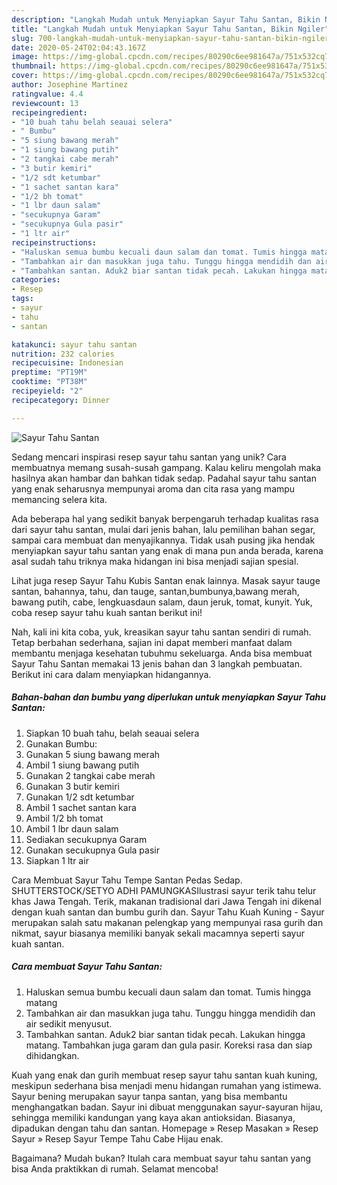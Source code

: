 ```yaml
---
description: "Langkah Mudah untuk Menyiapkan Sayur Tahu Santan, Bikin Ngiler"
title: "Langkah Mudah untuk Menyiapkan Sayur Tahu Santan, Bikin Ngiler"
slug: 700-langkah-mudah-untuk-menyiapkan-sayur-tahu-santan-bikin-ngiler
date: 2020-05-24T02:04:43.167Z
image: https://img-global.cpcdn.com/recipes/80290c6ee981647a/751x532cq70/sayur-tahu-santan-foto-resep-utama.jpg
thumbnail: https://img-global.cpcdn.com/recipes/80290c6ee981647a/751x532cq70/sayur-tahu-santan-foto-resep-utama.jpg
cover: https://img-global.cpcdn.com/recipes/80290c6ee981647a/751x532cq70/sayur-tahu-santan-foto-resep-utama.jpg
author: Josephine Martinez
ratingvalue: 4.4
reviewcount: 13
recipeingredient:
- "10 buah tahu belah seauai selera"
- " Bumbu"
- "5 siung bawang merah"
- "1 siung bawang putih"
- "2 tangkai cabe merah"
- "3 butir kemiri"
- "1/2 sdt ketumbar"
- "1 sachet santan kara"
- "1/2 bh tomat"
- "1 lbr daun salam"
- "secukupnya Garam"
- "secukupnya Gula pasir"
- "1 ltr air"
recipeinstructions:
- "Haluskan semua bumbu kecuali daun salam dan tomat. Tumis hingga matang"
- "Tambahkan air dan masukkan juga tahu. Tunggu hingga mendidih dan air sedikit menyusut."
- "Tambahkan santan. Aduk2 biar santan tidak pecah. Lakukan hingga matang. Tambahkan juga garam dan gula pasir. Koreksi rasa dan siap dihidangkan."
categories:
- Resep
tags:
- sayur
- tahu
- santan

katakunci: sayur tahu santan 
nutrition: 232 calories
recipecuisine: Indonesian
preptime: "PT19M"
cooktime: "PT38M"
recipeyield: "2"
recipecategory: Dinner

---
```



![Sayur Tahu Santan](https://img-global.cpcdn.com/recipes/80290c6ee981647a/751x532cq70/sayur-tahu-santan-foto-resep-utama.jpg)

Sedang mencari inspirasi resep sayur tahu santan yang unik? Cara membuatnya memang susah-susah gampang. Kalau keliru mengolah maka hasilnya akan hambar dan bahkan tidak sedap. Padahal sayur tahu santan yang enak seharusnya mempunyai aroma dan cita rasa yang mampu memancing selera kita.

Ada beberapa hal yang sedikit banyak berpengaruh terhadap kualitas rasa dari sayur tahu santan, mulai dari jenis bahan, lalu pemilihan bahan segar, sampai cara membuat dan menyajikannya. Tidak usah pusing jika hendak menyiapkan sayur tahu santan yang enak di mana pun anda berada, karena asal sudah tahu triknya maka hidangan ini bisa menjadi sajian spesial.

Lihat juga resep Sayur Tahu Kubis Santan enak lainnya. Masak sayur tauge santan, bahannya, tahu, dan tauge, santan,bumbunya,bawang merah, bawang putih, cabe, lengkuasdaun salam, daun jeruk, tomat, kunyit. Yuk, coba resep sayur tahu kuah santan berikut ini!


Nah, kali ini kita coba, yuk, kreasikan sayur tahu santan sendiri di rumah. Tetap berbahan sederhana, sajian ini dapat memberi manfaat dalam membantu menjaga kesehatan tubuhmu sekeluarga. Anda bisa membuat Sayur Tahu Santan memakai 13 jenis bahan dan 3 langkah pembuatan. Berikut ini cara dalam menyiapkan hidangannya.

<!--inarticleads1-->

##### Bahan-bahan dan bumbu yang diperlukan untuk menyiapkan Sayur Tahu Santan:

1. Siapkan 10 buah tahu, belah seauai selera
1. Gunakan  Bumbu:
1. Gunakan 5 siung bawang merah
1. Ambil 1 siung bawang putih
1. Gunakan 2 tangkai cabe merah
1. Gunakan 3 butir kemiri
1. Gunakan 1/2 sdt ketumbar
1. Ambil 1 sachet santan kara
1. Ambil 1/2 bh tomat
1. Ambil 1 lbr daun salam
1. Sediakan secukupnya Garam
1. Gunakan secukupnya Gula pasir
1. Siapkan 1 ltr air


Cara Membuat Sayur Tahu Tempe Santan Pedas Sedap. SHUTTERSTOCK/SETYO ADHI PAMUNGKASIlustrasi sayur terik tahu telur khas Jawa Tengah. Terik, makanan tradisional dari Jawa Tengah ini dikenal dengan kuah santan dan bumbu gurih dan. Sayur Tahu Kuah Kuning - Sayur merupakan salah satu makanan pelengkap yang mempunyai rasa gurih dan nikmat, sayur biasanya memiliki banyak sekali macamnya seperti sayur kuah santan. 

<!--inarticleads2-->

##### Cara membuat Sayur Tahu Santan:

1. Haluskan semua bumbu kecuali daun salam dan tomat. Tumis hingga matang
1. Tambahkan air dan masukkan juga tahu. Tunggu hingga mendidih dan air sedikit menyusut.
1. Tambahkan santan. Aduk2 biar santan tidak pecah. Lakukan hingga matang. Tambahkan juga garam dan gula pasir. Koreksi rasa dan siap dihidangkan.


Kuah yang enak dan gurih membuat resep sayur tahu santan kuah kuning, meskipun sederhana bisa menjadi menu hidangan rumahan yang istimewa. Sayur bening merupakan sayur tanpa santan, yang bisa membantu menghangatkan badan. Sayur ini dibuat menggunakan sayur-sayuran hijau, sehingga memiliki kandungan yang kaya akan antioksidan. Biasanya, dipadukan dengan tahu dan santan. Homepage » Resep Masakan » Resep Sayur » Resep Sayur Tempe Tahu Cabe Hijau enak. 

Bagaimana? Mudah bukan? Itulah cara membuat sayur tahu santan yang bisa Anda praktikkan di rumah. Selamat mencoba!
